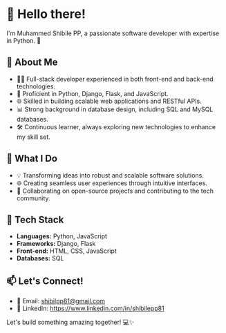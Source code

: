 # 👋 Hello there!

I'm Muhammed Shibile PP, a passionate software developer with expertise in Python. 🚀

## 💼 About Me

- 👨‍💻 Full-stack developer experienced in both front-end and back-end technologies.
- 🔧 Proficient in Python, Django, Flask, and JavaScript.
- 🌐 Skilled in building scalable web applications and RESTful APIs.
- 📊 Strong background in database design, including SQL and MySQL databases.
- 🛠️ Continuous learner, always exploring new technologies to enhance my skill set.

## 🚀 What I Do

- 💡 Transforming ideas into robust and scalable software solutions.
- 🌐 Creating seamless user experiences through intuitive interfaces.
- 🚀 Collaborating on open-source projects and contributing to the tech community.

## 🔧 Tech Stack

- **Languages:** Python, JavaScript
- **Frameworks:** Django, Flask
- **Front-end:** HTML, CSS, JavaScript
- **Databases:** SQL


## 📫 Let's Connect!

- 📧 Email: shibilpp81@gmail.com
- 💼 LinkedIn: https://www.linkedin.com/in/shibilepp81

Let's build something amazing together! 💻✨


<!---
Shibilibu/Shibilibu is a ✨ special ✨ repository because its `README.md` (this file) appears on your GitHub profile.
You can click the Preview link to take a look at your changes.
--->
